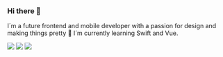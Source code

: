 ### Hi there 👋

I´m a future frontend and mobile developer with a passion for design and making things pretty 🌸 
I´m currently learning Swift and Vue.



<!--
**Vicgri/Vicgri** is a ✨ _special_ ✨ repository because its `README.md` (this file) appears on your GitHub profile.

Here are some ideas to get you started:

- 🔭 I’m currently working on ...
- 🌱 I’m currently learning ...
- 👯 I’m looking to collaborate on ...
- 🤔 I’m looking for help with ...
- 💬 Ask me about ...
- 📫 How to reach me: ...
- 😄 Pronouns: ...
- ⚡ Fun fact: ...
-->


<img src="https://github-readme-stats.vercel.app/api?username=Vicgri&show_icons=true&theme=dark"/>
<img src="https://github-readme-stats.vercel.app/api/top-langs?username=Vicgri&layout=compact&theme=dark"/>
<img src="https://github-readme-streak-stats.herokuapp.com/?user=Vicgri&theme=dark"/>
